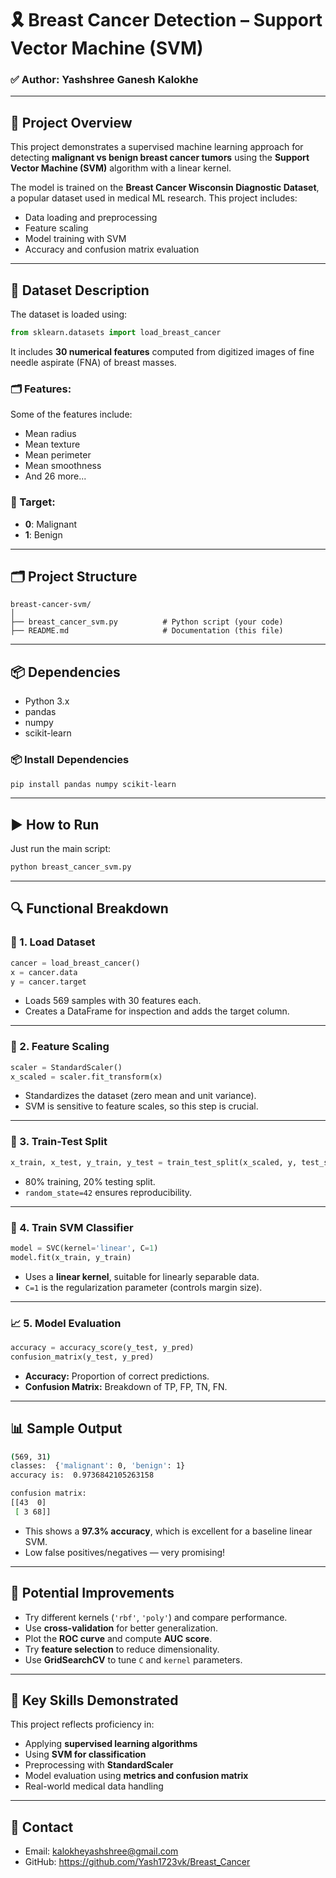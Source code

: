 # 🎗️ Breast Cancer Detection – Support Vector Machine (SVM)

### ✅ Author: Yashshree Ganesh Kalokhe
---

## 📌 Project Overview

This project demonstrates a supervised machine learning approach for detecting **malignant vs benign breast cancer tumors** using the **Support Vector Machine (SVM)** algorithm with a linear kernel.

The model is trained on the **Breast Cancer Wisconsin Diagnostic Dataset**, a popular dataset used in medical ML research. This project includes:

* Data loading and preprocessing
* Feature scaling
* Model training with SVM
* Accuracy and confusion matrix evaluation

---

## 🧠 Dataset Description

The dataset is loaded using:

```python
from sklearn.datasets import load_breast_cancer
```

It includes **30 numerical features** computed from digitized images of fine needle aspirate (FNA) of breast masses.

### 🗂️ Features:

Some of the features include:

* Mean radius
* Mean texture
* Mean perimeter
* Mean smoothness
* And 26 more...

### 🎯 Target:

* **0**: Malignant
* **1**: Benign

---

## 🗂️ Project Structure

```
breast-cancer-svm/
│
├── breast_cancer_svm.py          # Python script (your code)
├── README.md                     # Documentation (this file)
```

---

## 📦 Dependencies

* Python 3.x
* pandas
* numpy
* scikit-learn

### 📦 Install Dependencies

```bash
pip install pandas numpy scikit-learn
```

---

## ▶️ How to Run

Just run the main script:

```bash
python breast_cancer_svm.py
```

---

## 🔍 Functional Breakdown

### 🔬 1. Load Dataset

```python
cancer = load_breast_cancer()
x = cancer.data
y = cancer.target
```

* Loads 569 samples with 30 features each.
* Creates a DataFrame for inspection and adds the target column.

---

### 🧼 2. Feature Scaling

```python
scaler = StandardScaler()
x_scaled = scaler.fit_transform(x)
```

* Standardizes the dataset (zero mean and unit variance).
* SVM is sensitive to feature scales, so this step is crucial.

---

### 🔀 3. Train-Test Split

```python
x_train, x_test, y_train, y_test = train_test_split(x_scaled, y, test_size=0.2, random_state=42)
```

* 80% training, 20% testing split.
* `random_state=42` ensures reproducibility.

---

### 🧠 4. Train SVM Classifier

```python
model = SVC(kernel='linear', C=1)
model.fit(x_train, y_train)
```

* Uses a **linear kernel**, suitable for linearly separable data.
* `C=1` is the regularization parameter (controls margin size).

---

### 📈 5. Model Evaluation

```python
accuracy = accuracy_score(y_test, y_pred)
confusion_matrix(y_test, y_pred)
```

* **Accuracy:** Proportion of correct predictions.
* **Confusion Matrix:** Breakdown of TP, FP, TN, FN.

---

## 📊 Sample Output

```bash
(569, 31)
classes:  {'malignant': 0, 'benign': 1}
accuracy is:  0.9736842105263158

confusion matrix:
[[43  0]
 [ 3 68]]
```

* This shows a **97.3% accuracy**, which is excellent for a baseline linear SVM.
* Low false positives/negatives — very promising!

---

## 🧪 Potential Improvements

* Try different kernels (`'rbf'`, `'poly'`) and compare performance.
* Use **cross-validation** for better generalization.
* Plot the **ROC curve** and compute **AUC score**.
* Try **feature selection** to reduce dimensionality.
* Use **GridSearchCV** to tune `C` and `kernel` parameters.

---

## 🧠 Key Skills Demonstrated

This project reflects proficiency in:

* Applying **supervised learning algorithms**
* Using **SVM for classification**
* Preprocessing with **StandardScaler**
* Model evaluation using **metrics and confusion matrix**
* Real-world medical data handling

---

## 📧 Contact

* Email: kalokheyashshree@gmail.com
* GitHub: https://github.com/Yash1723vk/Breast_Cancer
